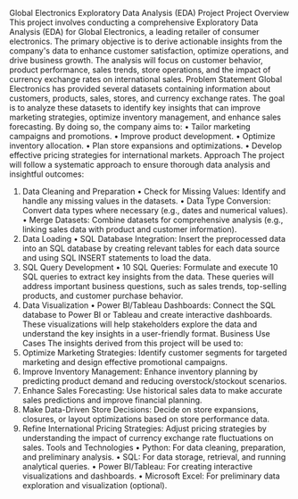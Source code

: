 Global Electronics Exploratory Data Analysis (EDA) Project
Project Overview
This project involves conducting a comprehensive Exploratory Data Analysis (EDA) for Global Electronics, a leading retailer of consumer electronics. The primary objective is to derive actionable insights from the company's data to enhance customer satisfaction, optimize operations, and drive business growth. The analysis will focus on customer behavior, product performance, sales trends, store operations, and the impact of currency exchange rates on international sales.
Problem Statement
Global Electronics has provided several datasets containing information about customers, products, sales, stores, and currency exchange rates. The goal is to analyze these datasets to identify key insights that can improve marketing strategies, optimize inventory management, and enhance sales forecasting. By doing so, the company aims to:
•	Tailor marketing campaigns and promotions.
•	Improve product development.
•	Optimize inventory allocation.
•	Plan store expansions and optimizations.
•	Develop effective pricing strategies for international markets.
Approach
The project will follow a systematic approach to ensure thorough data analysis and insightful outcomes:
1. Data Cleaning and Preparation
•	Check for Missing Values: Identify and handle any missing values in the datasets.
•	Data Type Conversion: Convert data types where necessary (e.g., dates and numerical values).
•	Merge Datasets: Combine datasets for comprehensive analysis (e.g., linking sales data with product and customer information).
2. Data Loading
•	SQL Database Integration: Insert the preprocessed data into an SQL database by creating relevant tables for each data source and using SQL INSERT statements to load the data.
3. SQL Query Development
•	10 SQL Queries: Formulate and execute 10 SQL queries to extract key insights from the data. These queries will address important business questions, such as sales trends, top-selling products, and customer purchase behavior.
4. Data Visualization
•	Power BI/Tableau Dashboards: Connect the SQL database to Power BI or Tableau and create interactive dashboards. These visualizations will help stakeholders explore the data and understand the key insights in a user-friendly format.
Business Use Cases
The insights derived from this project will be used to:
1.	Optimize Marketing Strategies: Identify customer segments for targeted marketing and design effective promotional campaigns.
2.	Improve Inventory Management: Enhance inventory planning by predicting product demand and reducing overstock/stockout scenarios.
3.	Enhance Sales Forecasting: Use historical sales data to make accurate sales predictions and improve financial planning.
4.	Make Data-Driven Store Decisions: Decide on store expansions, closures, or layout optimizations based on store performance data.
5.	Refine International Pricing Strategies: Adjust pricing strategies by understanding the impact of currency exchange rate fluctuations on sales.
Tools and Technologies
•	Python: For data cleaning, preparation, and preliminary analysis.
•	SQL: For data storage, retrieval, and running analytical queries.
•	Power BI/Tableau: For creating interactive visualizations and dashboards.
•	Microsoft Excel: For preliminary data exploration and visualization (optional).

